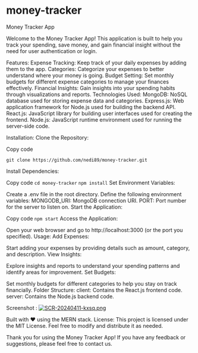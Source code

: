 # money-tracker

Money Tracker App

Welcome to the Money Tracker App! This application is built to help you track your spending, save money, and gain financial insight without the need for user authentication or login.

Features:
Expense Tracking: Keep track of your daily expenses by adding them to the app.
Categories: Categorize your expenses to better understand where your money is going.
Budget Setting: Set monthly budgets for different expense categories to manage your finances effectively.
Financial Insights: Gain insights into your spending habits through visualizations and reports.
Technologies Used:
MongoDB: NoSQL database used for storing expense data and categories.
Express.js: Web application framework for Node.js used for building the backend API.
React.js: JavaScript library for building user interfaces used for creating the frontend.
Node.js: JavaScript runtime environment used for running the server-side code.

Installation:
Clone the Repository:


Copy code
```
git clone https://github.com/nedi89/money-tracker.git
```
Install Dependencies:


Copy code
```cd money-tracker```
```npm install```
Set Environment Variables:

Create a .env file in the root directory.
Define the following environment variables:
MONGODB_URI: MongoDB connection URI.
PORT: Port number for the server to listen on.
Start the Application:


Copy code
```npm start```
Access the Application:

Open your web browser and go to http://localhost:3000 (or the port you specified).
Usage:
Add Expenses:

Start adding your expenses by providing details such as amount, category, and description.
View Insights:

Explore insights and reports to understand your spending patterns and identify areas for improvement.
Set Budgets:

Set monthly budgets for different categories to help you stay on track financially.
Folder Structure:
client: Contains the React.js frontend code.
server: Contains the Node.js backend code.

Screenshot : 
[![SCR-20240411-kxsq.png](https://i.postimg.cc/4x0mt83y/SCR-20240411-kxsq.png)](https://postimg.cc/DSqv3PL3)

Built with ❤️ using the MERN stack.
License:
This project is licensed under the MIT License. Feel free to modify and distribute it as needed.

Thank you for using the Money Tracker App! If you have any feedback or suggestions, please feel free to contact us.
